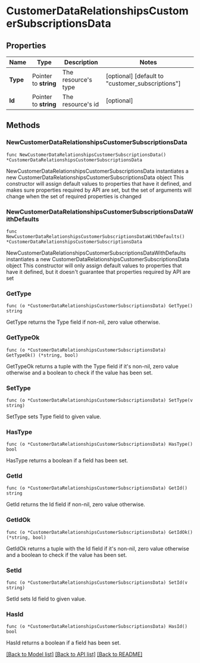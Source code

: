 # CustomerDataRelationshipsCustomerSubscriptionsData

## Properties

Name | Type | Description | Notes
------------ | ------------- | ------------- | -------------
**Type** | Pointer to **string** | The resource&#39;s type | [optional] [default to "customer_subscriptions"]
**Id** | Pointer to **string** | The resource&#39;s id | [optional] 

## Methods

### NewCustomerDataRelationshipsCustomerSubscriptionsData

`func NewCustomerDataRelationshipsCustomerSubscriptionsData() *CustomerDataRelationshipsCustomerSubscriptionsData`

NewCustomerDataRelationshipsCustomerSubscriptionsData instantiates a new CustomerDataRelationshipsCustomerSubscriptionsData object
This constructor will assign default values to properties that have it defined,
and makes sure properties required by API are set, but the set of arguments
will change when the set of required properties is changed

### NewCustomerDataRelationshipsCustomerSubscriptionsDataWithDefaults

`func NewCustomerDataRelationshipsCustomerSubscriptionsDataWithDefaults() *CustomerDataRelationshipsCustomerSubscriptionsData`

NewCustomerDataRelationshipsCustomerSubscriptionsDataWithDefaults instantiates a new CustomerDataRelationshipsCustomerSubscriptionsData object
This constructor will only assign default values to properties that have it defined,
but it doesn't guarantee that properties required by API are set

### GetType

`func (o *CustomerDataRelationshipsCustomerSubscriptionsData) GetType() string`

GetType returns the Type field if non-nil, zero value otherwise.

### GetTypeOk

`func (o *CustomerDataRelationshipsCustomerSubscriptionsData) GetTypeOk() (*string, bool)`

GetTypeOk returns a tuple with the Type field if it's non-nil, zero value otherwise
and a boolean to check if the value has been set.

### SetType

`func (o *CustomerDataRelationshipsCustomerSubscriptionsData) SetType(v string)`

SetType sets Type field to given value.

### HasType

`func (o *CustomerDataRelationshipsCustomerSubscriptionsData) HasType() bool`

HasType returns a boolean if a field has been set.

### GetId

`func (o *CustomerDataRelationshipsCustomerSubscriptionsData) GetId() string`

GetId returns the Id field if non-nil, zero value otherwise.

### GetIdOk

`func (o *CustomerDataRelationshipsCustomerSubscriptionsData) GetIdOk() (*string, bool)`

GetIdOk returns a tuple with the Id field if it's non-nil, zero value otherwise
and a boolean to check if the value has been set.

### SetId

`func (o *CustomerDataRelationshipsCustomerSubscriptionsData) SetId(v string)`

SetId sets Id field to given value.

### HasId

`func (o *CustomerDataRelationshipsCustomerSubscriptionsData) HasId() bool`

HasId returns a boolean if a field has been set.


[[Back to Model list]](../README.md#documentation-for-models) [[Back to API list]](../README.md#documentation-for-api-endpoints) [[Back to README]](../README.md)


